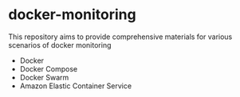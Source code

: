 # docker-monitoring

This repository aims to provide comprehensive  materials for various scenarios of docker monitoring
* Docker
* Docker Compose
* Docker Swarm
* Amazon Elastic Container Service
